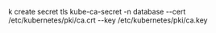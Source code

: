 k create secret tls kube-ca-secret -n database --cert /etc/kubernetes/pki/ca.crt --key /etc/kubernetes/pki/ca.key 
